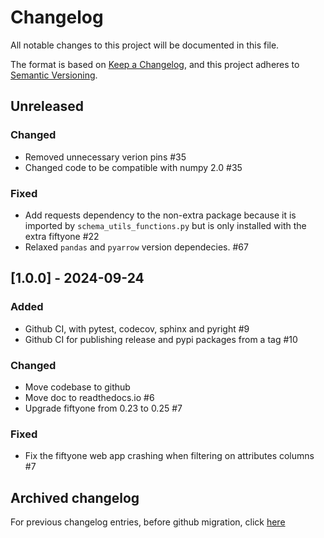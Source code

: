 # Changelog

All notable changes to this project will be documented in this file.

The format is based on [Keep a Changelog](https://keepachangelog.com/en/1.0.0/),
and this project adheres to [Semantic Versioning](https://semver.org/spec/v2.0.0.html).

## Unreleased

### Changed

- Removed unnecessary verion pins #35
- Changed code to be compatible with numpy 2.0 #35

### Fixed

- Add requests dependency to the non-extra package because it is imported by
`schema_utils_functions.py` but is only installed with the extra fiftyone #22
- Relaxed `pandas` and `pyarrow` version dependecies. #67

## [1.0.0] - 2024-09-24

### Added

- Github CI, with pytest, codecov, sphinx and pyright #9
- Github CI for publishing release and pypi packages from a tag #10

### Changed

- Move codebase to github
- Move doc to readthedocs.io #6
- Upgrade fiftyone from 0.23 to 0.25 #7

### Fixed

- Fix the fiftyone web app crashing when filtering on attributes columns #7

## Archived changelog

For previous changelog entries, before github migration, click [here](docs/changelog_old.md)
